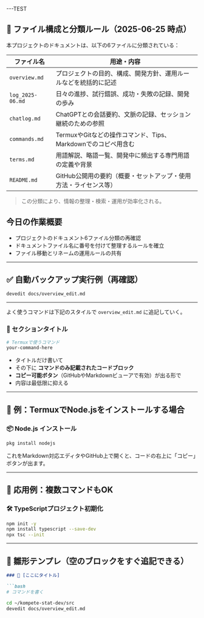---TEST

## 📂 ファイル構成と分類ルール（2025-06-25 時点）

本プロジェクトのドキュメントは、以下の6ファイルに分類されている：

| ファイル名         | 用途・内容 |
|--------------------|------------|
| `overview.md`      | プロジェクトの目的、構成、開発方針、運用ルールなどを統括的に記述 |
| `log_2025-06.md`   | 日々の進捗、試行錯誤、成功・失敗の記録、開発の歩み |
| `chatlog.md`       | ChatGPTとの会話要約、文脈の記録、セッション継続のための参照 |
| `commands.md`      | TermuxやGitなどの操作コマンド、Tips、Markdownでのコピペ用含む |
| `terms.md`         | 用語解説、略語一覧、開発中に頻出する専門用語の定義や背景 |
| `README.md`        | GitHub公開用の要約（概要・セットアップ・使用方法・ライセンス等） |

> この分類により、情報の整理・検索・運用が効率化される。



## 今日の作業概要

- プロジェクトのドキュメント6ファイル分類の再確認  
- ドキュメントファイル名に番号を付けて整理するルールを確立  
- ファイル移動とリネームの運用ルールの共有



---

## ✅ 自動バックアップ実行例（再確認）

```bash
devedit docs/overview_edit.md
```

---

よく使うコマンドは下記のスタイルで `overview_edit.md` に追記していく。

### 🔧 セクションタイトル

```bash
# Termuxで使うコマンド
your-command-here
```

- タイトルだけ書いて  
- その下に **コマンドのみ記載されたコードブロック**  
- **コピー可能ボタン**（GitHubやMarkdownビューアで有効）が出る形で  
- 内容は最低限に抑える

---

## 🎯 例：TermuxでNode.jsをインストールする場合

### 📦 Node.js インストール

```bash
pkg install nodejs
```

これをMarkdown対応エディタやGitHub上で開くと、コードの右上に「コピー」ボタンが出ます。

---

## 🔁 応用例：複数コマンドもOK

### 🛠 TypeScriptプロジェクト初期化

```bash
npm init -y
npm install typescript --save-dev
npx tsc --init
```

---

## 🔧 雛形テンプレ（空のブロックをすぐ追記できる）

```markdown
### 🔧 [ここにタイトル]

```bash
# コマンドを書く
```


```bash
cd ~/kompete-stat-dev/src
devedit docs/overview_edit.md
```

